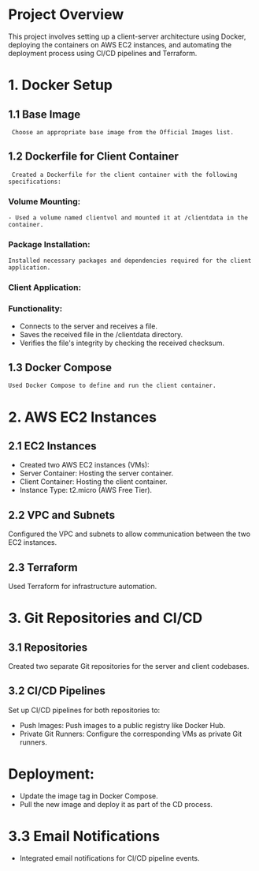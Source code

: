 # Project Overview
This project involves setting up a client-server architecture using Docker, deploying the containers on AWS EC2 instances, and automating the deployment process using CI/CD pipelines and Terraform.

# 1. Docker Setup
##   1.1 Base Image
     Choose an appropriate base image from the Official Images list.

##   1.2 Dockerfile for Client Container
     Created a Dockerfile for the client container with the following specifications:

###  Volume Mounting:
    - Used a volume named clientvol and mounted it at /clientdata in the container.
### Package Installation:
    Installed necessary packages and dependencies required for the client application.
### Client Application:
### Functionality:
-    Connects to the server and receives a file.
-    Saves the received file in the /clientdata directory.
-    Verifies the file's integrity by checking the received checksum.
##  1.3 Docker Compose
    Used Docker Compose to define and run the client container.

# 2. AWS EC2 Instances
## 2.1 EC2 Instances
- Created two AWS EC2 instances (VMs):
- Server Container: Hosting the server container.
- Client Container: Hosting the client container.
- Instance Type: t2.micro (AWS Free Tier).

## 2.2 VPC and Subnets
   Configured the VPC and subnets to allow communication between the two EC2 instances.

## 2.3 Terraform
   Used Terraform for infrastructure automation.

# 3. Git Repositories and CI/CD
## 3.1 Repositories
   Created two separate Git repositories for the server and client codebases.

## 3.2 CI/CD Pipelines
   Set up CI/CD pipelines for both repositories to:
-   Push Images: Push images to a public registry like Docker Hub.
-   Private Git Runners: Configure the corresponding VMs as private Git runners.

# Deployment:
  - Update the image tag in Docker Compose.
  - Pull the new image and deploy it as part of the CD process.

# 3.3 Email Notifications
- Integrated email notifications for CI/CD pipeline events.
